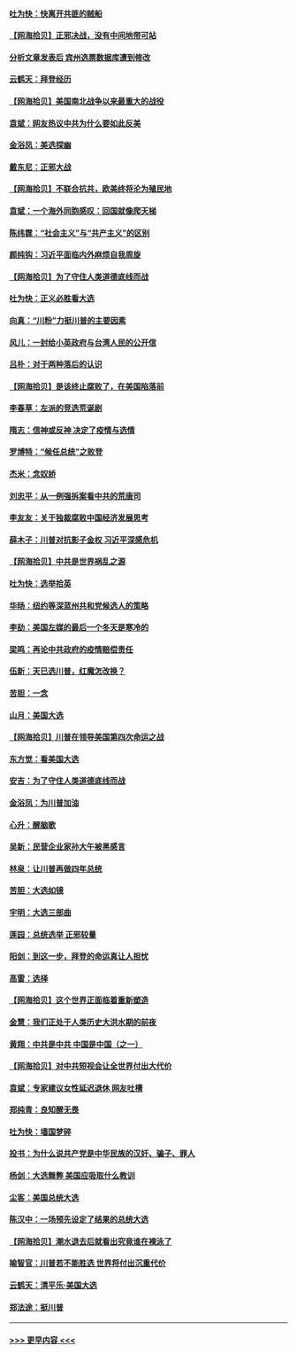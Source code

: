 #### [吐为快：快离开共匪的贼船](../pages/nsc993/n12568462.md?t=11231151) 
#### [【网海拾贝】正邪决战，没有中间地带可站](../pages/nsc993/n12568439.md?t=11231151) 
#### [分析文章发表后 宾州选票数据库遭到修改](../pages/nsc993/n12568105.md?t=11231151) 
#### [云鹤天：拜登经历](../pages/nsc993/n12567294.md?t=11231151) 
#### [【网海拾贝】美国南北战争以来最重大的战役](../pages/nsc993/n12567247.md?t=11231151) 
#### [袁斌：网友热议中共为什么要如此反美](../pages/nsc993/n12567162.md?t=11231151) 
#### [金浴凤：美选探幽](../pages/nsc993/n12567147.md?t=11231151) 
#### [戴东尼：正邪大战](../pages/nsc993/n12567033.md?t=11231151) 
#### [【网海拾贝】不联合抗共，欧美终将沦为殖民地](../pages/nsc993/n12565068.md?t=11231151) 
#### [袁斌：一个海外同胞感叹：回国就像爬天梯](../pages/nsc993/n12564986.md?t=11231151) 
#### [陈纬霆：“社会主义”与“共产主义”的区别](../pages/nsc993/n12562417.md?t=11231151) 
#### [颜纯钩：习近平面临内外麻烦自我周旋](../pages/nsc993/n12563356.md?t=11231151) 
#### [【网海拾贝】为了守住人类道德底线而战](../pages/nsc993/n12562542.md?t=11231151) 
#### [吐为快：正义必胜看大选](../pages/nsc993/n12561967.md?t=11231151) 
#### [向真：“川粉”力挺川普的主要因素](../pages/nsc993/n12560774.md?t=11231151) 
#### [风儿：一封给小英政府与台湾人民的公开信](../pages/nsc993/n12560581.md?t=11231151) 
#### [吕朴：对于两种落后的认识](../pages/nsc993/n12560492.md?t=11231151) 
#### [【网海拾贝】是该终止腐败了，在美国陷落前](../pages/nsc993/n12559936.md?t=11231151) 
#### [李春草：左派的竞选荒诞剧](../pages/nsc993/n12558380.md?t=11231151) 
#### [隋志：信神或反神 决定了疫情与选情](../pages/nsc993/n12558255.md?t=11231151) 
#### [罗博特：“候任总统”之败登](../pages/nsc993/n12558189.md?t=11231151) 
#### [杰米：念奴娇](../pages/nsc993/n12558174.md?t=11231151) 
#### [刘忠平：从一例强拆案看中共的荒唐司](../pages/nsc993/n12558036.md?t=11231151) 
#### [李友友：关于独裁腐败中国经济发展思考](../pages/nsc993/n12558004.md?t=11231151) 
#### [薛木子：川普对抗影子金权 习近平深感危机](../pages/nsc993/n12557342.md?t=11231151) 
#### [【网海拾贝】中共是世界祸乱之源](../pages/nsc993/n12555353.md?t=11231151) 
#### [吐为快：选举拾英](../pages/nsc993/n12555041.md?t=11231151) 
#### [华旸：纽约等深蓝州共和党候选人的策略](../pages/nsc993/n12554309.md?t=11231151) 
#### [李劼：美国左媒的最后一个冬天是寒冷的](../pages/nsc993/n12552947.md?t=11231151) 
#### [梁鸣：再论中共政府的疫情赔偿责任](../pages/nsc993/n12553012.md?t=11231151) 
#### [伍新：天已选川普，红魔怎改换？](../pages/nsc993/n12552970.md?t=11231151) 
#### [苦胆：一念](../pages/nsc993/n12552957.md?t=11231151) 
#### [山月：美国大选](../pages/nsc993/n12552446.md?t=11231151) 
#### [【网海拾贝】川普在领导美国第四次命运之战](../pages/nsc993/n12551973.md?t=11231151) 
#### [东方觉：看美国大选](../pages/nsc993/n12551647.md?t=11231151) 
#### [安吉：为了守住人类道德底线而战](../pages/nsc993/n12551111.md?t=11231151) 
#### [金浴凤：为川普加油](../pages/nsc993/n12551085.md?t=11231151) 
#### [心升：醒脑歌](../pages/nsc993/n12550984.md?t=11231151) 
#### [吴新：民营企业家孙大午被黑感言](../pages/nsc993/n12550656.md?t=11231151) 
#### [林泉：让川普再做四年总统](../pages/nsc993/n12550640.md?t=11231151) 
#### [苦胆：大选如镜](../pages/nsc993/n12550630.md?t=11231151) 
#### [宇明：大选三部曲](../pages/nsc993/n12550603.md?t=11231151) 
#### [莲园：总统选举 正邪较量](../pages/nsc993/n12550594.md?t=11231151) 
#### [阳剑：到这一步，拜登的命运真让人担忧](../pages/nsc993/n12549093.md?t=11231151) 
#### [高雷：选择](../pages/nsc993/n12549087.md?t=11231151) 
#### [【网海拾贝】这个世界正面临着重新塑造](../pages/nsc993/n12548326.md?t=11231151) 
#### [金慧：我们正处于人类历史大洪水期的前夜](../pages/nsc993/n12547914.md?t=11231151) 
#### [黄翔：中共是中共 中国是中国（之一）](../pages/nsc993/n12547576.md?t=11231151) 
#### [【网海拾贝】对中共短视会让全世界付出大代价](../pages/nsc993/n12546043.md?t=11231151) 
#### [袁斌：专家建议女性延迟退休 网友吐槽](../pages/nsc993/n12545424.md?t=11231151) 
#### [郑纯青：良知醒无畏](../pages/nsc993/n12545394.md?t=11231151) 
#### [吐为快：墙国梦碎](../pages/nsc993/n12545309.md?t=11231151) 
#### [投书：为什么说共产党是中华民族的汉奸、骗子、罪人](../pages/nsc993/n12545089.md?t=11231151) 
#### [杨剑：大选舞弊 美国应吸取什么教训](../pages/nsc993/n12543937.md?t=11231151) 
#### [尘客：美国总统大选](../pages/nsc993/n12543828.md?t=11231151) 
#### [陈汉中：一场预先设定了结果的总统大选](../pages/nsc993/n12543564.md?t=11231151) 
#### [【网海拾贝】潮水退去后就看出究竟谁在裸泳了](../pages/nsc993/n12543321.md?t=11231151) 
#### [喻智官：川普若不能胜选 世界将付出沉重代价](../pages/nsc993/n12541352.md?t=11231151) 
#### [云鹤天：清平乐‧美国大选](../pages/nsc993/n12540916.md?t=11231151) 
#### [郑法途：挺川普](../pages/nsc993/n12540898.md?t=11231151) 

----
#### [ >>> 更早内容 <<< ](../indexes/nsc993-earlier.md)
